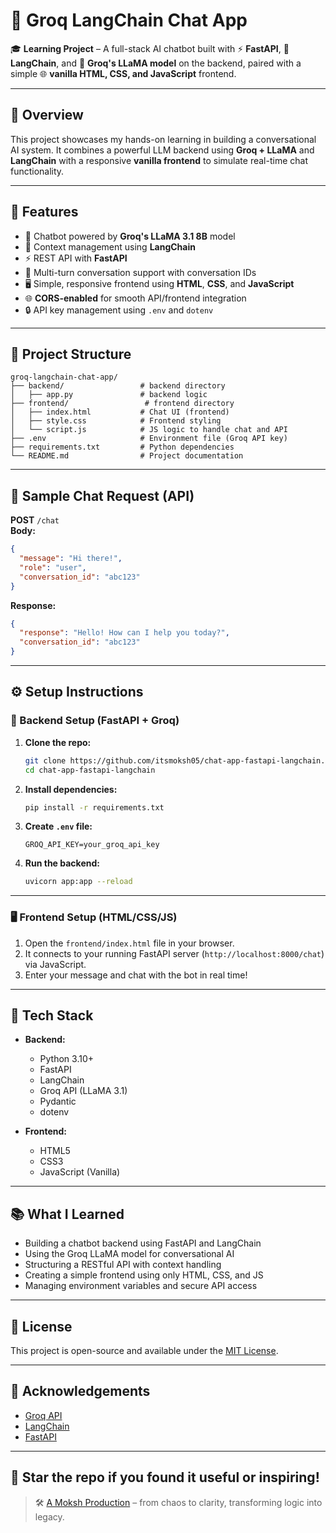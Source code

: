 # 🤖 Groq LangChain Chat App

🎓 **Learning Project** – A full-stack AI chatbot built with ⚡ **FastAPI**, 🔗 **LangChain**, and 🤖 **Groq's LLaMA model** on the backend, paired with a simple 🌐 **vanilla HTML, CSS, and JavaScript** frontend.

---

## 📌 Overview

This project showcases my hands-on learning in building a conversational AI system. It combines a powerful LLM backend using **Groq + LLaMA** and **LangChain** with a responsive **vanilla frontend** to simulate real-time chat functionality.

---

## 🚀 Features

- 🧠 Chatbot powered by **Groq's LLaMA 3.1 8B** model  
- 🔗 Context management using **LangChain**  
- ⚡ REST API with **FastAPI**  
- 🔄 Multi-turn conversation support with conversation IDs  
- 🖥️ Simple, responsive frontend using **HTML**, **CSS**, and **JavaScript**  
- 🌐 **CORS-enabled** for smooth API/frontend integration  
- 🔒 API key management using `.env` and `dotenv`

---

## 📁 Project Structure

```
groq-langchain-chat-app/
├── backend/                 # backend directory
│   ├── app.py               # backend logic
├── frontend/                 # frontend directory
│   ├── index.html           # Chat UI (frontend)
│   ├── style.css            # Frontend styling
│   └── script.js            # JS logic to handle chat and API
├── .env                     # Environment file (Groq API key)
├── requirements.txt         # Python dependencies
└── README.md                # Project documentation
```

---

## 🧪 Sample Chat Request (API)

**POST** `/chat`  
**Body:**
```json
{
  "message": "Hi there!",
  "role": "user",
  "conversation_id": "abc123"
}
```

**Response:**
```json
{
  "response": "Hello! How can I help you today?",
  "conversation_id": "abc123"
}
```

---

## ⚙️ Setup Instructions

### 🔧 Backend Setup (FastAPI + Groq)

1. **Clone the repo:**
   ```bash
   git clone https://github.com/itsmoksh05/chat-app-fastapi-langchain.git
   cd chat-app-fastapi-langchain
   ```

2. **Install dependencies:**
   ```bash
   pip install -r requirements.txt
   ```

3. **Create `.env` file:**
   ```
   GROQ_API_KEY=your_groq_api_key
   ```

4. **Run the backend:**
   ```bash
   uvicorn app:app --reload
   ```

---

### 🖥️ Frontend Setup (HTML/CSS/JS)

1. Open the `frontend/index.html` file in your browser.
2. It connects to your running FastAPI server (`http://localhost:8000/chat`) via JavaScript.
3. Enter your message and chat with the bot in real time!

---

## 🧰 Tech Stack

- **Backend:**
  - Python 3.10+
  - FastAPI
  - LangChain
  - Groq API (LLaMA 3.1)
  - Pydantic
  - dotenv

- **Frontend:**
  - HTML5
  - CSS3
  - JavaScript (Vanilla)

---

## 📚 What I Learned

- Building a chatbot backend using FastAPI and LangChain
- Using the Groq LLaMA model for conversational AI
- Structuring a RESTful API with context handling
- Creating a simple frontend using only HTML, CSS, and JS
- Managing environment variables and secure API access

---

## 📄 License

This project is open-source and available under the [MIT License](LICENSE).

---

## 🙏 Acknowledgements

- [Groq API](https://console.groq.com/)
- [LangChain](https://www.langchain.com/)
- [FastAPI](https://fastapi.tiangolo.com/)

---

## 🌟 Star the repo if you found it useful or inspiring!
> 🛠️ [A Moksh Production](https://github.com/itsmoksh05) – from chaos to clarity, transforming logic into legacy.
